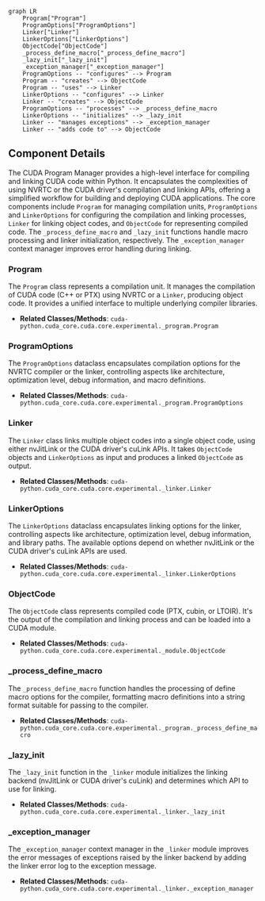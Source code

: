 ```mermaid
graph LR
    Program["Program"]
    ProgramOptions["ProgramOptions"]
    Linker["Linker"]
    LinkerOptions["LinkerOptions"]
    ObjectCode["ObjectCode"]
    _process_define_macro["_process_define_macro"]
    _lazy_init["_lazy_init"]
    _exception_manager["_exception_manager"]
    ProgramOptions -- "configures" --> Program
    Program -- "creates" --> ObjectCode
    Program -- "uses" --> Linker
    LinkerOptions -- "configures" --> Linker
    Linker -- "creates" --> ObjectCode
    ProgramOptions -- "processes" --> _process_define_macro
    LinkerOptions -- "initializes" --> _lazy_init
    Linker -- "manages exceptions" --> _exception_manager
    Linker -- "adds code to" --> ObjectCode
```

## Component Details

The CUDA Program Manager provides a high-level interface for compiling and linking CUDA code within Python. It encapsulates the complexities of using NVRTC or the CUDA driver's compilation and linking APIs, offering a simplified workflow for building and deploying CUDA applications. The core components include `Program` for managing compilation units, `ProgramOptions` and `LinkerOptions` for configuring the compilation and linking processes, `Linker` for linking object codes, and `ObjectCode` for representing compiled code. The `_process_define_macro` and `_lazy_init` functions handle macro processing and linker initialization, respectively. The `_exception_manager` context manager improves error handling during linking.

### Program
The `Program` class represents a compilation unit. It manages the compilation of CUDA code (C++ or PTX) using NVRTC or a `Linker`, producing object code. It provides a unified interface to multiple underlying compiler libraries.
- **Related Classes/Methods**: `cuda-python.cuda_core.cuda.core.experimental._program.Program`

### ProgramOptions
The `ProgramOptions` dataclass encapsulates compilation options for the NVRTC compiler or the linker, controlling aspects like architecture, optimization level, debug information, and macro definitions.
- **Related Classes/Methods**: `cuda-python.cuda_core.cuda.core.experimental._program.ProgramOptions`

### Linker
The `Linker` class links multiple object codes into a single object code, using either nvJitLink or the CUDA driver's cuLink APIs. It takes `ObjectCode` objects and `LinkerOptions` as input and produces a linked `ObjectCode` as output.
- **Related Classes/Methods**: `cuda-python.cuda_core.cuda.core.experimental._linker.Linker`

### LinkerOptions
The `LinkerOptions` dataclass encapsulates linking options for the linker, controlling aspects like architecture, optimization level, debug information, and library paths. The available options depend on whether nvJitLink or the CUDA driver's cuLink APIs are used.
- **Related Classes/Methods**: `cuda-python.cuda_core.cuda.core.experimental._linker.LinkerOptions`

### ObjectCode
The `ObjectCode` class represents compiled code (PTX, cubin, or LTOIR). It's the output of the compilation and linking process and can be loaded into a CUDA module.
- **Related Classes/Methods**: `cuda-python.cuda_core.cuda.core.experimental._module.ObjectCode`

### _process_define_macro
The `_process_define_macro` function handles the processing of define macro options for the compiler, formatting macro definitions into a string format suitable for passing to the compiler.
- **Related Classes/Methods**: `cuda-python.cuda_core.cuda.core.experimental._program._process_define_macro`

### _lazy_init
The `_lazy_init` function in the `_linker` module initializes the linking backend (nvJitLink or CUDA driver's cuLink) and determines which API to use for linking.
- **Related Classes/Methods**: `cuda-python.cuda_core.cuda.core.experimental._linker._lazy_init`

### _exception_manager
The `_exception_manager` context manager in the `_linker` module improves the error messages of exceptions raised by the linker backend by adding the linker error log to the exception message.
- **Related Classes/Methods**: `cuda-python.cuda_core.cuda.core.experimental._linker._exception_manager`
